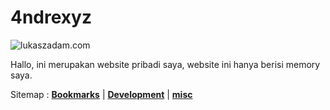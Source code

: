 # 4ndrexyz

![lukaszadam.com](https://lukaszadam.com/wordpress-icons.svg "Source: lukaszadam.com")

Hallo, ini merupakan website pribadi saya, website ini hanya berisi memory saya.

Sitemap :
[**Bookmarks**](/bookmarks) | [**Development**](/development) | [**misc**](/misc/feedbacks)

